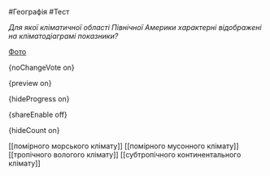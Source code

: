 #Географія #Тест

*Для якої кліматичної області Північної Америки характерні відображені на кліматодіаграмі показники?*

[Фото](https://zno.osvita.ua//doc/images/znotest/51/5179/113414_15.jpg)

{noChangeVote on}

{preview on}

{hideProgress on}

{shareEnable off}

{hideCount on}

[[помірного морського клімату]]
[[помірного мусонного клімату]]
[[тропічного вологого клімату]]
[[субтропічного континентального клімату]]
